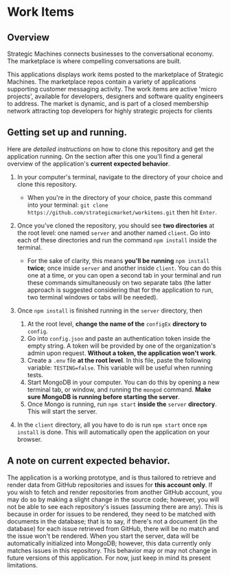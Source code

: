 # Work Items

## Overview

Strategic Machines connects businesses to the conversational economy. The marketplace is where compelling conversations are built.

This applications displays work items posted to the marketplace of Strategic Machines. The marketplace repos contain a variety of applications supporting customer messaging activity. The work items are active 'micro projects', available for developers, designers and software quality engineers to address. The market is dynamic, and is part of a closed membership network attracting top developers for highly strategic projects for clients


## Getting set up and running.

Here are _detailed instructions_ on how to clone this
repository and get the application running. On the section after this one you'll find a general overview of the application's __current expected behavior__.

1. In your computer's terminal, navigate to the directory of your choice and clone this repository.
    - When you're in the directory of your choice, paste this command into your terminal: `git clone https://github.com/strategicmarket/workitems.git` then hit `Enter`.

1. Once you've cloned the repository, you should see __two directories__ at the root level: one named `server` and another named `client`. Go into each of these directories and run the command `npm install` inside the terminal.
    - For the sake of clarity, this means __you'll be running__ `npm install` __twice__; once inside `server` and another inside `client`. You can do this one at a time, or you can open a second tab in your terminal and run these commands simultaneously on two separate tabs (the latter approach is suggested considering that for the application to run, two terminal windows or tabs will be needed).

1. Once `npm install` is finished running in the `server` directory, then
    1. At the root level, __change the name of the__ `configEx` __directory to__ `config`.
      1. Go into `config.json` and paste an authentication token inside the empty string. A token will be provided by one of the organization's admin upon request. __Without a token, the application won't work__.
    1. Create a `.env` file __at the root level__. In this file, paste the following variable: `TESTING=false`. This variable will be useful when running tests.
    1. Start MongoDB in your computer. You can do this by opening a new terminal tab, or window, and running the `mongod` command. __Make sure MongoDB is running before starting the server__.
    1. Once Mongo is running, run `npm start` __inside the__ `server` __directory__. This will start the server.
1. In the `client` directory, all you have to do is run `npm start` once `npm install` is done. This will automatically open the application on your browser.

## A note on current expected behavior.

The application is a working prototype, and is thus tailored to retrieve and render data from GitHub repositories and issues for __this account only__. If you wish to fetch and render repositories from another GitHub account, you may do so by making a
slight change in the source code; however, you will not be able to see each repository's issues (assuming there are any). This is because in order for issues to be rendered, they need to be matched with documents in the database; that is to say, if there's not a document (in the database) for each issue retrieved from GitHub, there will be no match and the issue won't be rendered. When you start the server, data will be automatically initialized into MongoDB; however, this data currently only matches issues in this repository. This behavior may or may not change in future versions of this application. For now, just keep in mind its present limitations.
